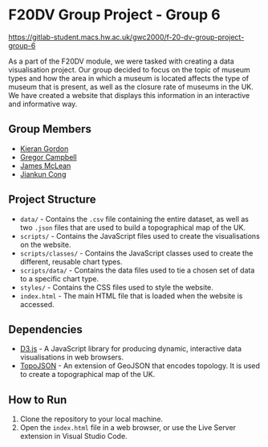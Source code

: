 # F20DV Group Project - Group 6
https://gitlab-student.macs.hw.ac.uk/gwc2000/f-20-dv-group-project-group-6

As a part of the F20DV module, we were tasked with creating a data visualisation project. Our group decided to focus on the topic of museum types and how the area in which a museum is located affects the type of museum that is present, as well as the closure rate of museums in the UK. We have created a website that displays this information in an interactive and informative way.

## Group Members
- [Kieran Gordon](mailto:kjg2000@hw.ac.uk)
- [Gregor Campbell](mailto:gwc2000@hw.ac.uk)
- [James McLean](mailto:jm2022@hw.ac.uk)
- [Jiankun Cong](mailto:jc197@hw.ac.uk)


## Project Structure

- `data/` - Contains the `.csv` file containing the entire dataset, as well as two `.json` files that are used to build a topographical map of the UK.
- `scripts/` - Contains the JavaScript files used to create the visualisations on the website.
- `scripts/classes/` - Contains the JavaScript classes used to create the different, reusable chart types.
- `scripts/data/` - Contains the data files used to tie a chosen set of data to a specific chart type.
- `styles/` - Contains the CSS files used to style the website.
- `index.html` - The main HTML file that is loaded when the website is accessed.

## Dependencies

- [D3.js](https://d3js.org/) - A JavaScript library for producing dynamic, interactive data visualisations in web browsers.
- [TopoJSON](https://github.com/topojson/topojson) - An extension of GeoJSON that encodes topology. It is used to create a topographical map of the UK.

## How to Run

1. Clone the repository to your local machine.
2. Open the `index.html` file in a web browser, or use the Live Server extension in Visual Studio Code.